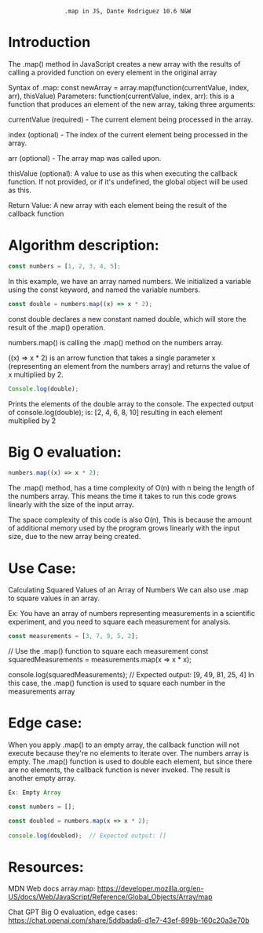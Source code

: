                     .map in JS, Dante Rodriguez 10.6 N&W

# Introduction

The .map() method in JavaScript creates a new array with the results of calling a provided function on every element in the original array

Syntax of .map:
const newArray = array.map(function(currentValue, index, arr), thisValue)
Parameters:
function(currentValue, index, arr): this is a function that produces an element of the new array, taking three arguments:

currentValue (required) - The current element being processed in the array.

index (optional) - The index of the current element being processed in the array.

arr (optional) - The array map was called upon.

thisValue (optional): A value to use as this when executing the callback function. If not provided, or if it's undefined, the global object will be used as this.

Return Value:
A new array with each element being the result of the callback function
 
# Algorithm description:

```js
const numbers = [1, 2, 3, 4, 5];
```
In this example, we have an array named numbers.
We initialized a variable using the const keyword, and named the variable numbers. 

```js
const double = numbers.map((x) => x * 2);
```
const double declares a new constant named double, which will store the result of the .map() operation.

numbers.map() is calling the .map() method on the numbers array. 

((x) => x * 2) is an arrow function that takes a single parameter x (representing an element from the numbers array) and returns the value of x multiplied by 2.

```js
Console.log(double); 
```
Prints the elements of the double array to the console.
The expected output of console.log(double); is:
[2, 4, 6, 8, 10] resulting in each element multiplied by 2


# Big O evaluation:

```js 
numbers.map((x) => x * 2);
```

The .map() method, has a time complexity of O(n) with n being the length of the numbers array. This means the time it takes to run this code grows linearly with the size of the input array.

The space complexity of this code is also O(n), This is because the amount of additional memory used by the program grows linearly with the input size, due to the new array being created.

# Use Case:

Calculating Squared Values of an Array of Numbers
We can also use .map to square values in an array. 

Ex: You have an array of numbers representing measurements in a scientific experiment, and you need to square each measurement for analysis.

```js
const measurements = [3, 7, 9, 5, 2];
```
// Use the .map() function to square each measurement
const squaredMeasurements = measurements.map(x => x * x);

console.log(squaredMeasurements);
// Expected output: [9, 49, 81, 25, 4]
In this case, the .map() function is used to square each number in the measurements array

# Edge case:
 When you apply .map() to an empty array, the callback function will not execute because they're no elements to iterate over. The numbers array is empty.
The .map() function is used to double each element, but since there are no elements, the callback function is never invoked.
The result is another empty array.

```js 
Ex: Empty Array

const numbers = [];

const doubled = numbers.map(x => x * 2);
 
console.log(doubled);  // Expected output: []
```

# Resources:

MDN Web docs array.map:
https://developer.mozilla.org/en-US/docs/Web/JavaScript/Reference/Global_Objects/Array/map 

Chat GPT Big O evaluation, edge cases:
https://chat.openai.com/share/5ddbada6-d1e7-43ef-899b-160c20a3e70b 

  